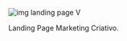![img landing page V](https://github.com/LarissaBorgesDev/Landing-Page-HTML-CSS-V/assets/172640575/03fce64e-c94a-4fe7-a331-7f6e03e89cf5)

Landing Page Marketing Criativo.
